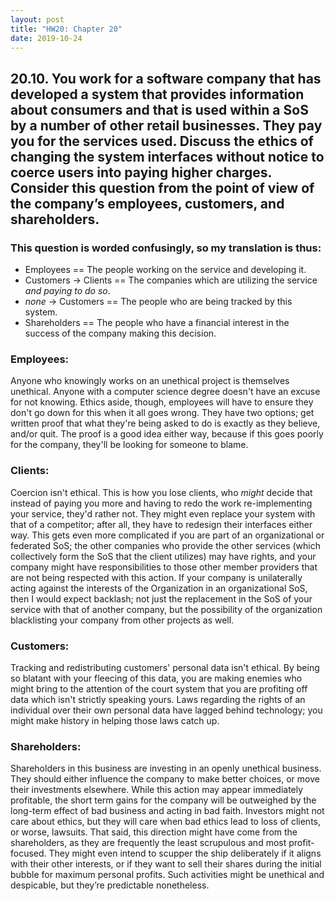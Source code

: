 ```yaml
---
layout: post
title: "HW20: Chapter 20"
date: 2019-10-24
---
```


## 20.10. You work for a software company that has developed a system that provides information about consumers and that is used within a SoS by a number of other retail businesses. They pay you for the services used. Discuss the ethics of changing the system interfaces without notice to coerce users into paying higher charges. Consider this question from the point of view of the company’s employees, customers, and shareholders.

### This question is worded confusingly, so my translation is thus:
* Employees == The people working on the service and developing it.
* Customers -> Clients == The companies which are utilizing the service *and paying to do so*.
* *none* -> Customers == The people who are being tracked by this system.
* Shareholders == The people who have a financial interest in the success of the company making this decision.

### Employees:

Anyone who knowingly works on an unethical project is themselves unethical. Anyone with a computer science degree doesn't have an excuse for not knowing. Ethics aside, though, employees will have to ensure they don't go down for this when it all goes wrong. They have two options; get written proof that what they're being asked to do is exactly as they believe, and/or quit. The proof is a good idea either way, because if this goes poorly for the company, they'll be looking for someone to blame.

### Clients:

Coercion isn't ethical. This is how you lose clients, who *might* decide that instead of paying you more and having to redo the work re-implementing your service, they'd rather not. They might even replace your system with that of a competitor; after all, they have to redesign their interfaces either way. This gets even more complicated if you are part of an organizational or federated SoS; the other companies who provide the other services (which collectively form the SoS that the client utilizes) may have rights, and your company might have responsibilities to those other member providers that are not being respected with this action. If your company is unilaterally acting against the interests of the Organization in an organizational SoS, then I would expect backlash; not just the replacement in the SoS of your service with that of another company, but the possibility of the organization blacklisting your company from other projects as well.

### Customers:

Tracking and redistributing customers' personal data isn't ethical. By being so blatant with your fleecing of this data, you are making enemies who might bring to the attention of the court system that you are profiting off data which isn't strictly speaking yours. Laws regarding the rights of an individual over their own personal data have lagged behind technology; you might make history in helping those laws catch up.

### Shareholders:

Shareholders in this business are investing in an openly unethical business. They should either influence the company to make better choices, or move their investments elsewhere. While this action may appear immediately profitable, the short term gains for the company will be outweighed by the long-term effect of bad business and acting in bad faith. Investors might not care about ethics, but they will care when bad ethics lead to loss of clients, or worse, lawsuits. That said, this direction might have come from the shareholders, as they are frequently the least scrupulous and most profit-focused. They might even intend to scupper the ship deliberately if it aligns with their other interests, or if they want to sell their shares during the initial bubble for maximum personal profits. Such activities might be unethical and despicable, but they’re predictable nonetheless.
